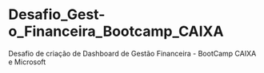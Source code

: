 # Desafio_Gest-o_Financeira_Bootcamp_CAIXA
Desafio de criação de Dashboard de Gestão Financeira - BootCamp CAIXA e Microsoft
